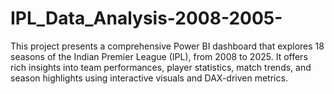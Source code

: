 # IPL_Data_Analysis-2008-2005-
This project presents a comprehensive Power BI dashboard that explores 18 seasons of the Indian Premier League (IPL), from 2008 to 2025. It offers rich insights into team performances, player statistics, match trends, and season highlights using interactive visuals and DAX-driven metrics.
